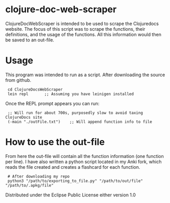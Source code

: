 # clojure-doc-web-scraper

ClojureDocWebScraper is intended to be used to scrape the Clojuredocs website.
The focus of this script was to scrape the functions, their definitions, and
the usage of the functions. All this information would then be saved to
an out-file.

# Usage

This program was intended to run as a script. After downloading the source
from github.

     cd ClojureDocsWebScraper
     lein repl       ;; Assuming you have leinigen installed

Once the REPL prompt appears you can run:

     ;; Will run for about 700s, purposedly slow to avoid taxing ClojureDocs site
     (-main "./outFile.txt")    ;; Will append function info to file

# How to use the out-file

From here the out-file will contain all the function information (one function per line).
I have also written a python script located in my Anki fork, which reads the
file created and creates a flashcard for each function.

     # After downloading my repo
     python3 "/path/to/exporting_to_file.py" "/path/to/out/file" "/path/to/.apkg/file"

Distributed under the Eclipse Public License either version 1.0
